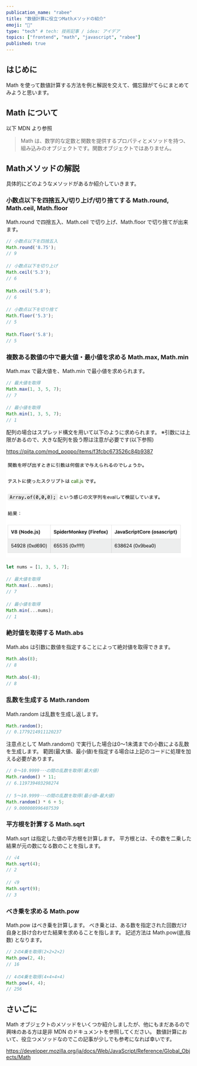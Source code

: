 ```yaml
---
publication_name: "rabee"
title: "数値計算に役立つMathメソッドの紹介"
emoji: "🌟"
type: "tech" # tech: 技術記事 / idea: アイデア
topics: ["frontend", "math", "javascript", "rabee"]
published: true
---
```

## はじめに
Math を使って数値計算する方法を例と解説を交えて、備忘録がてらにまとめてみようと思います。

## Math について
以下 MDN より参照
> Math は、数学的な定数と関数を提供するプロパティとメソッドを持つ、組み込みのオブジェクトです。関数オブジェクトではありません。

## Mathメソッドの解説
具体的にどのようなメソッドがあるか紹介していきます。

### 小数点以下を四捨五入/切り上げ/切り捨てする Math.round, Math.ceil, Math.floor

Math.round で四捨五入、Math.ceil で切り上げ、Math.floor で切り捨てが出来ます。

```js
// 小数点以下を四捨五入
Math.round('8.75');
// 9

// 小数点以下を切り上げ
Math.ceil('5.3');
// 6

Math.ceil('5.8');
// 6

// 小数点以下を切り捨て
Math.floor('5.3');
// 5

Math.floor('5.8');
// 5
```

### 複数ある数値の中で最大値・最小値を求める Math.max, Math.min

Math.max で最大値を、Math.min で最小値を求められます。

```js
// 最大値を取得
Math.max(1, 3, 5, 7);
// 7

// 最小値を取得
Math.min(1, 3, 5, 7);
// 1
```

配列の場合はスプレッド構文を用いて以下のように求められます。
※引数には上限があるので、大きな配列を扱う際は注意が必要です(以下参照)

https://qiita.com/mod_poppo/items/f3fcbc673526c84b9387

![image.png](/images/image.png)

```js
let nums = [1, 3, 5, 7];

// 最大値を取得
Math.max(...nums);
// 7

// 最小値を取得
Math.min(...nums);
// 1
```

### 絶対値を取得する Math.abs

Math.abs は引数に数値を指定することによって絶対値を取得できます。

```js
Math.abs(8);
// 8

Math.abs(-8);
// 8
```

### 乱数を生成する Math.random

Math.random は乱数を生成し返します。

```js
Math.random();
// 0.1779214911120237
```

注意点として Math.random() で実行した場合は0〜1未満までの小数による乱数を生成します。
範囲(最大値、最小値)を指定する場合は上記のコードに処理を加える必要があります。

```js
// 0〜10.9999･･･の間の乱数を取得(最大値)
Math.random() * 11;
// 6.119739403298274

// 5〜10.9999･･･の間の乱数を取得(最小値~最大値)
Math.random() * 6 + 5;
// 9.000008996407539
```

### 平方根を計算する Math.sqrt

Math.sqrt は指定した値の平方根を計算します。
平方根とは、その数を二乗した結果が元の数になる数のことを指します。

```js
// √4
Math.sqrt(4);
// 2

// √9
Math.sqrt(9);
// 3
```

### べき乗を求める Math.pow

Math.pow はべき乗を計算します。
べき乗とは、ある数を指定された回数だけ自身と掛け合わせた結果を求めることを指します。
記述方法は Math.pow(底,指数) となります。

```js
// 2の4乗を取得(2×2×2×2)
Math.pow(2, 4);
// 16

// 4の4乗を取得(4×4×4×4)
Math.pow(4, 4);
// 256
```

## さいごに
Math オブジェクトのメソッドをいくつか紹介しましたが、他にもまだあるので興味のある方は是非 MDN のドキュメントを参照してください。
数値計算において、役立つメソッドなのでこの記事が少しでも参考になれば幸いです。

https://developer.mozilla.org/ja/docs/Web/JavaScript/Reference/Global_Objects/Math